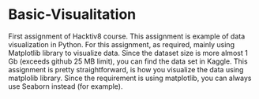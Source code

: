 # Basic-Visualitation
First assignment of Hacktiv8 course. This assignment is example of data visualization in Python. For this assignment, as required, mainly using Matplotlib library to visualize data.
Since the dataset size is more almost 1 Gb (exceeds github 25 MB limit), you can find the data set in Kaggle. This assignment is pretty straightforward, is how you visualize the data using matplolib library. Since the requirement is using matplotlib, you can always use Seaborn instead (for example).
